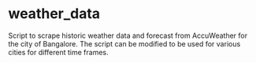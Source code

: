 # weather_data
Script to scrape historic weather data and forecast from AccuWeather for the city of Bangalore. The script can be modified to be used for various cities for different time frames.
